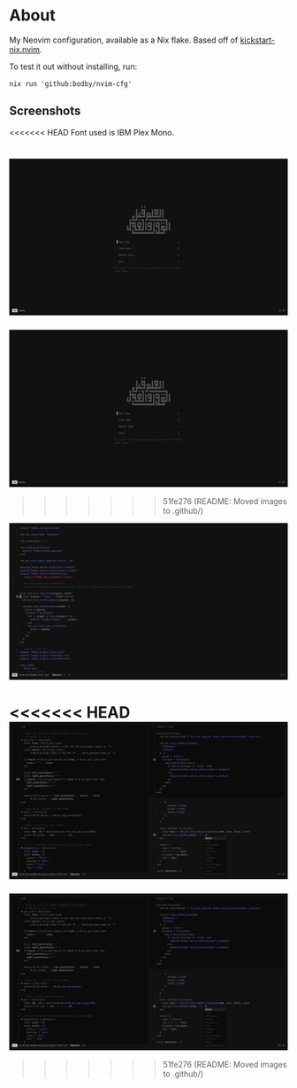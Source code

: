 # About

My Neovim configuration, available as a Nix flake. Based off of [kickstart-nix.nvim](https://github.com/nix-community/kickstart-nix.nvim).

To test it out without installing, run:

```command
nix run 'github:bodby/nvim-cfg'
```

## Screenshots

<<<<<<< HEAD
Font used is IBM Plex Mono.

![Dashboard using alpha.nvim](images/17-58-33-2024-12-03.png)
=======
![Dashboard using alpha.nvim](.github/images/17-58-33-2024-12-03.png)
>>>>>>> 51fe276 (README: Moved images to .github/)

![Git gutter using gitsigns.nvim](.github/images/17-59-36-2024-12-03.png)

<<<<<<< HEAD
![Multiple windows and blink.cmp autocomplete menu](images/18-01-40-2024-12-03.png)
=======
![Multiple windows and blink.cmp autocomplete menu](.github/images/18-01-40-2024-12-03.png)
>>>>>>> 51fe276 (README: Moved images to .github/)
